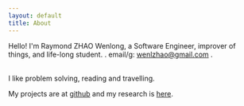 ```yaml
---
layout: default
title: About
---
```

Hello! I'm Raymond ZHAO Wenlong, a Software Engineer, improver of things, and life-long student. .
email/g: wenlzhao@gmail.com .   
<br>

I like problem solving, reading and travelling.  
  
My projects are at [github](https://github.com/muyun) and my research is [here](http://muyun.github.io/research/).  
<br>

